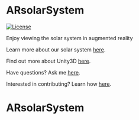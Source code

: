 # ARsolarSystem


[![License](https://img.shields.io/badge/License-MIT-brightgreen.svg)](https://opensource.org/licenses/MIT)

Enjoy viewing the solar system in augmented reality





Learn more about our solar system [here](https://en.wikipedia.org/wiki/Solar_System).

Find out more about Unity3D [here](https://unity3d.com/).

Have questions?  Ask me [here](http://jakepriddy.com/).

Interested in contributing?  Learn how [here](https://help.github.com/desktop/guides/contributing/).


# ARsolarSystem